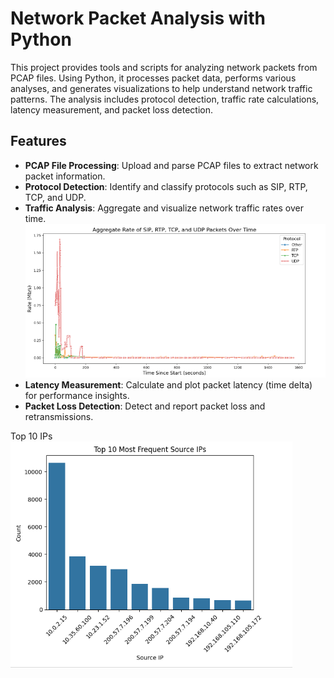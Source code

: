 # Network Packet Analysis with Python

This project provides tools and scripts for analyzing network packets from PCAP files. Using Python, it processes packet data, performs various analyses, and generates visualizations to help understand network traffic patterns. The analysis includes protocol detection, traffic rate calculations, latency measurement, and packet loss detection.

## Features

- **PCAP File Processing**: Upload and parse PCAP files to extract network packet information.
- **Protocol Detection**: Identify and classify protocols such as SIP, RTP, TCP, and UDP.
- **Traffic Analysis**: Aggregate and visualize network traffic rates over time.
  ![Traffic Analysis](https://github.com/Salahbendary/Network-Packet-Analysis-with-Python/blob/main/Aggregate%20Rate%20of%20SIP%2C%20RTP%2C%20TCP%2C%20and%20UDP%20Packets%20Over%20Time.png)
- **Latency Measurement**: Calculate and plot packet latency (time delta) for performance insights.
- **Packet Loss Detection**: Detect and report packet loss and retransmissions.


Top 10 IPs ![Top 10 IPs](https://github.com/Salahbendary/Network-Packet-Analysis-with-Python/blob/main/Top%2010%20Most%20Frequent%20Source%20IPs.png)
